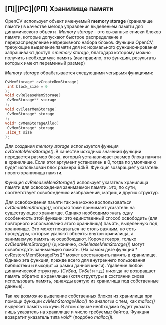 ## [П]|[РС]|(РП) Хранилище памяти

OpenCV использует объект именуемый **memory storage** (хранилище памяти) в качестве метода управления выделением памяти для динамического объекта. *Memory storage* - это связанные списки блоков памяти, которые допускают быстрое распределение и перераспределение непрерывного набора блоков. Функции OpenCV, требующие выделение памяти для их нормального функционирования запрашивают доступ к *memory storage*, благодаря которому можно получить необходимую память (как правило, это функции, результаты которых имеют переменный размер)

*Memory storage* обрабатывается следующими четырьмя функциями:

```cpp
CvMemStorage* cvCreateMemStorage(
 int block_size = 0
);
void cvReleaseMemStorage(
 CvMemStorage** storage
);
void cvClearMemStorage(
 CvMemStorage* storage
);
void* cvMemStorageAlloc(
 CvMemStorage* storage
,size_t size
);
```

Для создания *memory storage* используется функция *cvCreateMemStorage()*. В качестве исходных значений функции передается размер блока, который устанавливает размер блока памяти в хранилище. Если этот аргумент установлен в 0, тогда по умолчанию будет использован блок размера 64kB. Функция возвращает указатель нового хранилища памяти.

Функция *cvReleaseMemStorage()* использует указатель хранилища памяти для освобождения занимаемой памяти. Это, по сути, соответствует освобождению изображений, матриц и других структур.

Для освобождения памяти так же можно воспользоваться *cvClearMemStorage()*, которая тоже принимает указатель на существующее хранилище. Однако необходимо знать одну особенность этой функции: это единственный способ освободить (для повторного использования этого хранилища) память, выделенную под хранилище. Это может показаться не столь важным, но есть процедуры, которые удаляют объекты внутри хранилища, а занимаемую память не освобождают. Короче говоря, только *cvClearMemStorage()* (и, конечно, *cvReleaseMemStorage()*) могут освобождать занимаемую память. (На самом деле функция * cvRestoreMemStoragePos()* может восстановить память в хранилище. Однако эта функция, прежде всего для внутреннего пользования библиотеки и выходит за рамки данной книги). Удаление любой динамической структуры (*CvSeq*, *CvSet* и т.д.) никогда не возвращает память обратно в хранилище (хотя структуры в состоянии снова использовать память, однажды взятую из хранилища под собственные данные).

Так же возможно выделение собственных блоков из хранилища при помощи функции *cvMemStorageAlloc()* по аналогии с тем, как *malloc()* выделяет память из кучи. В этом случае необходимо будет указать лишь указатель на хранилище и число требуемых байтов. Функция возвратит указатель типа *void** (подобно *malloc()*).